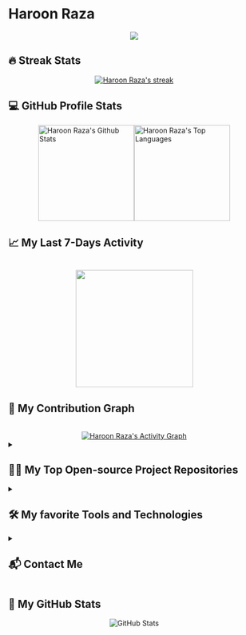 <p align="center">
  <h1>Haroon Raza</h1>
</p>

<p align="center">
  <!-- Typing SVG by DenverCoder1 - https://github.com/DenverCoder1/readme-typing-svg -->
  <a href="https://github.com/DenverCoder1/readme-typing-svg">
    <img src="https://readme-typing-svg.demolab.com/?lines=Electrical%20Engineering%20Student;Circuit%20Design%20and%20Programming;Python%20and%20C++%20Enthusiast;Open-Source%20Contributor;Tech%20and%20Hardware%20Integration;Innovation%20and%20Creativity&font=Fira%20Code&center=true&width=440&height=45&color=00bfae&vCenter=true&pause=1000&size=22" />
  </a>
</p>

<h2>🔥 Streak Stats</h2>
<div align="center">
    <a href="https://github.com/HaroonRaza">
        <img title="🔥 Get streak stats for your profile at git.io/streak-stats" alt="Haroon Raza's streak" src="https://github-readme-streak-stats.herokuapp.com/?user=HaroonRaza&theme=highcontrast&layout=compact"/>
    </a>
</div>

<h2>💻 GitHub Profile Stats</h2>
<div style="display: flex; justify-content: center;">
  <a href="https://github.com/HaroonRaza">
    <img alt="Haroon Raza's Github Stats" src="https://denvercoder1-github-readme-stats.vercel.app/api/?username=HaroonRaza&show_icons=true&include_all_commits=true&count_private=true&theme=react&hide_border=true&bg_color=1F222E&title_color=00bfae&icon_color=F8D866" height="192px"/>
  </a>
  <a href="https://github.com/HaroonRaza/github-readme-stats">
    <img alt="Haroon Raza's Top Languages" src="https://denvercoder1-github-readme-stats.vercel.app/api/top-langs/?username=HaroonRaza&langs_count=8&layout=compact&theme=react&hide_border=true&bg_color=1F222E&title_color=00bfae&icon_color=F8D866&hide=Jupyter%20Notebook,Roff" height="192px"/>
  </a>
</div>

<h2>📈 My Last 7-Days Activity</h2>
<br/>
<div style="display: flex; justify-content: center;">
  <img height="235px" src="https://github-readme-stats.vercel.app/api/wakatime?username=HaroonRaza&theme=radical&show_icons=true&line_height=27" />
</div>

<h2>💼 My Contribution Graph</h2>
<br/>
<div style="display: flex; justify-content: center;">
  <a href="https://github.com/HaroonRaza/github-readme-activity-graph">
    <img alt="Haroon Raza's Activity Graph" src="https://github-readme-activity-graph.vercel.app/graph/?username=HaroonRaza&bg_color=1F222E&color=F8D866&line=00bfae&point=FFFFFF&hide_border=true" />
  </a>
</div>

<details>
  <summary><h2>👨‍💻 My Top Open-source Project Repositories</h2></summary>
  <div style="display: flex; flex-wrap: wrap; gap: 20px; justify-content: center;">
    <a href="https://github.com/HaroonRaza/Project_One">
      <img width="278" src="https://denvercoder1-github-readme-stats.vercel.app/api/pin/?username=HaroonRaza&repo=Project_One&theme=react&bg_color=1F222E&title_color=00bfae&hide_border=true&icon_color=F8D866&show_icons=false" alt="Project One">
    </a>
    <a href="https://github.com/HaroonRaza/Project_Two">
      <img width="278" src="https://denvercoder1-github-readme-stats.vercel.app/api/pin/?username=HaroonRaza&repo=Project_Two&theme=react&bg_color=1F222E&title_color=00bfae&hide_border=true&icon_color=F8D866&show_icons=false" alt="Project Two">
    </a>
  </div>
  <div align="center">
    <a href="https://github.com/HaroonRaza?tab=repositories&sort=stargazers">
      <img alt="All Repositories" title="All Repositories" src="https://custom-icon-badges.demolab.com/badge/-Click%20Here%20For%20All%20My%20Repos-1F222E?style=for-the-badge&logoColor=white&logo=repo"/>
    </a>
  </div>
</details>

<details>
  <summary><h2>🛠️ My favorite Tools and Technologies</h2></summary>
  <div style="display: flex; flex-wrap: wrap; gap: 20px; justify-content: center;">
    <h3>👨‍💻 Programming and Markup Languages</h3>
    <p>
      <a href="https://github.com/search?q=user%3AHaroonRaza+language%3Ac"><img alt="C" src="https://custom-icon-badges.demolab.com/badge/C-03599C.svg?logo=c-in-hexagon&logoColor=white"></a>
      <a href="https://github.com/search?q=user%3AHaroonRaza+language%3Acpp"><img alt="C++" src="https://custom-icon-badges.demolab.com/badge/C++-9C033A.svg?logo=cpp2&logoColor=white"></a>
      <a href="https://github.com/search?q=user%3AHaroonRaza+language%3Apython"><img alt="Python" src="https://img.shields.io/badge/Python-14354C.svg?logo=python&logoColor=white"></a>
      <a href="https://github.com/search?q=user%3AHaroonRaza+language%3Acss"><img alt="CSS" src="https://img.shields.io/badge/CSS-1572B6.svg?logo=css3&logoColor=white"></a>
      <a href="https://github.com/search?q=user%3AHaroonRaza+language%3Ahtml"><img alt="HTML" src="https://img.shields.io/badge/HTML-E34F26.svg?logo=html5&logoColor=white"></a>
    </p>

    <h3>🧰 Frameworks and Libraries</h3>
    <p>
      <a href="#"><img alt="Flask" src="https://img.shields.io/badge/Flask-000000.svg?logo=flask&logoColor=white"></a>
      <a href="#"><img alt="NumPy" src="https://img.shields.io/badge/Numpy-013243.svg?logo=numpy&logoColor=white"></a>
      <a href="#"><img alt="Pandas" src="https://img.shields.io/badge/Pandas-150458.svg?logo=pandas&logoColor=white"></a>
      <a href="#"><img alt="React" src="https://img.shields.io/badge/React-20232a.svg?logo=react&logoColor=%2361DAFB"></a>
    </p>

    <h3>🗄️ Databases and Cloud Hosting</h3>
    <p>
      <a href="#"><img alt="MongoDB" src ="https://img.shields.io/badge/MongoDB-4ea94b.svg?logo=mongodb&logoColor=white"></a>
      <a href="#"><img alt="MySQL" src="https://img.shields.io/badge/MySQL-00f.svg?logo=mysql&logoColor=white"></a>
      <a href="#"><img alt="PostgreSQL" src ="https://img.shields.io/badge/PostgreSQL-316192.svg?logo=postgresql&logoColor=white"></a>
      <a href="#"><img alt="Vercel" src="https://img.shields.io/badge/Vercel-000000.svg?logo=vercel&logoColor=white"></a>
    </p>

    <h3>💻 Software and Tools</h3>
    <p>
      <a href="#"><img alt="Git" src="https://img.shields.io/badge/Git-F05033.svg?logo=git&logoColor=white"></a>
      <a href="#"><img alt="Visual Studio Code" src="https://img.shields.io/badge/Visual%20Studio%20Code-0078d7.svg?logo=visual-studio-code&logoColor=white"></a>
      <a href="#"><img alt="Jupyter" src="https://img.shields.io/badge/Jupyter-F37626.svg?logo=jupyter&logoColor=white"></a>
    </p>
  </div>
</details>

<details>
  <summary><h2>📬 Contact Me</h2></summary>
  <p align="center">
    <a href="https://linkedin.com/in/haroonraza"><img src="https://img.shields.io/badge/LinkedIn-0077B5?logo=linkedin&logoColor=white&style=for-the-badge" alt="LinkedIn"/></a>
    <a href="https://twitter.com/haroonraza"><img src="https://img.shields.io/badge/Twitter-1DA1F2?logo=twitter&logoColor=white&style=for-the-badge" alt="Twitter"/></a>
    <a href="mailto:haroonraza@example.com"><img src="https://img.shields.io/badge/Email-D14836?logo=gmail&logoColor=white&style=for-the-badge" alt="Email"/></a>
  </p>
</details>

<h2>📌 My GitHub Stats</h2>
<div align="center">
  <img alt="GitHub Stats" src="https://github-readme-stats.vercel.app/api?username=HaroonRaza&show_icons=true&count_private=true&theme=radical&hide_border=true"/>
</div>
